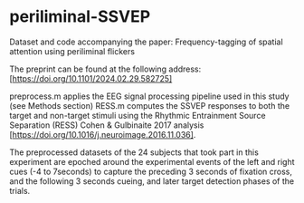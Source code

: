 # periliminal-SSVEP
Dataset and code accompanying the paper: Frequency-tagging of spatial attention using periliminal flickers

The preprint can be found at the following address: [https://doi.org/10.1101/2024.02.29.582725]

preprocess.m applies the EEG signal processing pipeline used in this study (see Methods section)
RESS.m computes the SSVEP responses to both the target and non-target stimuli using the Rhythmic Entrainment Source Separation (RESS) Cohen & Gulbinaite 2017 analysis [https://doi.org/10.1016/j.neuroimage.2016.11.036].

The preprocessed datasets of the 24 subjects that took part in this experiment are epoched around the experimental events of the left and right cues (-4 to 7seconds) to capture the preceding 3 seconds of fixation cross, and the following 3 seconds cueing, and later target detection phases of the trials.



